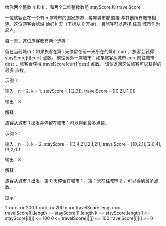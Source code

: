 给你两个整数 n 和 k ，和两个二维整数数组 stayScore 和 travelScore 。

一位旅客正在一个有 n 座城市的国家旅游，每座城市都 直接 与其他所有城市相连。这位游客会旅游 恰好 k 天（下标从 0 开始），且旅客可以选择
任意 城市作为起点。

每一天，这位旅客都有两个选择：

留在当前城市：如果旅客在第 i 天停留在前一天所在的城市 curr ，旅客会获得 stayScore[i][curr] 点数。
前往另外一座城市：如果旅客从城市 curr 前往城市 dest ，旅客会获得 travelScore[curr][dest] 点数。
请你返回这位旅客可以获得的 最多 点数。

示例 1：

输入：n = 2, k = 1, stayScore = [[2,3]], travelScore = [[0,2],[1,0]]

输出：3

解释：

旅客从城市 1 出发并停留在城市 1 可以得到最多点数。

示例 2：

输入：n = 3, k = 2, stayScore = [[3,4,2],[2,1,2]], travelScore = [[0,2,1],[2,0,4],[3,2,0]]

输出：8

解释：

旅客从城市 1 出发，第 0 天停留在城市 1 ，第 1 天前往城市 2 ，可以得到最多点数。

提示：

1 <= n <= 200
1 <= k <= 200
n == travelScore.length == travelScore[i].length == stayScore[i].length
k == stayScore.length
1 <= stayScore[i][j] <= 100
0 <= travelScore[i][j] <= 100
travelScore[i][i] == 0
